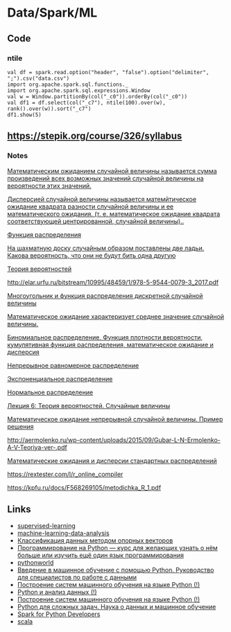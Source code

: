 # Data/Spark/ML

## Code

### ntile

```
val df = spark.read.option("header", "false").option("delimiter", ";").csv("data.csv")
import org.apache.spark.sql.functions._
import org.apache.spark.sql.expressions.Window
val w = Window.partitionBy(col("_c0")).orderBy(col("_c0"))
val df1 = df.select(col("_c7"), ntile(100).over(w), rank().over(w)).sort("_c7")
df1.show(5)
```

## https://stepik.org/course/326/syllabus
### Notes

[Математическим ожиданием случайной величины называется сумма произведений всех возможных значений случайной величины на вероятности этих значений.](http://sernam.ru/book_tp.php?id=21)

[Дисперсией случайной величины  называется матемйтическое ожидание квадрата разности случайной величины  и ее математического ожидания.
(т. е. математическое ожидание квадрата соответствующей центрированной, случайной величины)..](http://edu.sernam.ru/book_p_math2.php?id=151)

[Функция распределения](http://sernam.ru/book_tp.php?id=17)

[На шахматную доску случайным образом поставлены две ладьи. Какова вероятность, что они не будут бить одна другую](https://www.matburo.ru/ex_tv.php?p2=klass4)

[Теория вероятностей](http://hijos.ru/izuchenie-matematiki/algebra-11-klass/6-teoriya-veroyatnosti/) 

http://elar.urfu.ru/bitstream/10995/48459/1/978-5-9544-0079-3_2017.pdf

[Многоугольник и функция распределения дискретной случайной величины](http://mathprofi.ru/funkcia_raspredeleniya_dsv.html)

[Математическое ожидание характеризует среднее значение случайной величины.](https://studfiles.net/preview/1438520/)

[Биномиальное распределение. Функция плотности вероятности, кумулятивная функция распределения, математическое ожидание и дисперсия](https://planetcalc.ru/486/)


[Непрерывное равномерное распределение](https://ru.wikipedia.org/wiki/%D0%9D%D0%B5%D0%BF%D1%80%D0%B5%D1%80%D1%8B%D0%B2%D0%BD%D0%BE%D0%B5_%D1%80%D0%B0%D0%B2%D0%BD%D0%BE%D0%BC%D0%B5%D1%80%D0%BD%D0%BE%D0%B5_%D1%80%D0%B0%D1%81%D0%BF%D1%80%D0%B5%D0%B4%D0%B5%D0%BB%D0%B5%D0%BD%D0%B8%D0%B5)

[Экспоненциальное распределение](https://ru.wikipedia.org/wiki/%D0%AD%D0%BA%D1%81%D0%BF%D0%BE%D0%BD%D0%B5%D0%BD%D1%86%D0%B8%D0%B0%D0%BB%D1%8C%D0%BD%D0%BE%D0%B5_%D1%80%D0%B0%D1%81%D0%BF%D1%80%D0%B5%D0%B4%D0%B5%D0%BB%D0%B5%D0%BD%D0%B8%D0%B5)

[Нормальное распределение](https://ru.wikipedia.org/wiki/%D0%9D%D0%BE%D1%80%D0%BC%D0%B0%D0%BB%D1%8C%D0%BD%D0%BE%D0%B5_%D1%80%D0%B0%D1%81%D0%BF%D1%80%D0%B5%D0%B4%D0%B5%D0%BB%D0%B5%D0%BD%D0%B8%D0%B5)

[Лекция 6: Теория вероятностей. Случайные величины](http://www.math.spbu.ru/ru/Archive/Courses/jvr/DA_html/_lec_1_06.html)

[Математическое ожидание непрерывной случайной величины. Пример решения](https://math.semestr.ru/math/example-expectation-continuous.php)

http://aermolenko.ru/wp-content/uploads/2015/09/Gubar-L-N-Ermolenko-A-V-Teoriya-ver-.pdf

[Математические ожидания и дисперсии стандартных распределений](https://nsu.ru/mmf/tvims/chernova/tv/lec/node46.html)

https://rextester.com/l/r_online_compiler

https://kpfu.ru/docs/F568269105/metodichka_R_1.pdf

## Links

* [supervised-learning](https://ru.coursera.org/learn/supervised-learning/)
* [machine-learning-data-analysis](https://ru.coursera.org/specializations/machine-learning-data-analysis)
* [Классификация данных методом опорных векторов](https://habrahabr.ru/post/105220/)
* [Программирование на Python — курс для желающих узнать о нём больше или изучить ещё один язык программирования](https://habrahabr.ru/company/spbau/blog/280426/)
* [pythonworld](https://pythonworld.ru/kursy/free.html)
* [Введение в машинное обучение с помощью Python. Руководство для специалистов по работе с данными](http://www.ozon.ru/context/detail/id/140891479/)
* [Построение систем машинного обучения на языке Python (!)](http://www.ozon.ru/context/detail/id/33850948/)
* [Python и анализ данных (!)](http://www.ozon.ru/context/detail/id/139599513/)
* [Построение систем машинного обучения на языке Python (!)](http://www.ozon.ru/context/detail/id/139907968/)
* [Python для сложных задач. Наука о данных и машинное обучение](http://www.ozon.ru/context/detail/id/142007330/)
* [Spark for Python Developers](http://www.ozon.ru/context/detail/id/135288375/)
* [scala](https://ru.coursera.org/specializations/scala)
